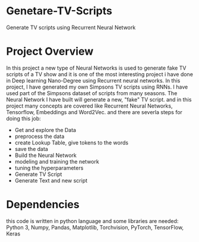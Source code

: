 # Genetare-TV-Scripts
Generate TV scripts using Recurrent Neural Network

# Project Overview

In this project a new type of Neural Networks is used to generate fake TV scripts of a TV show and it is one of the most interesting project i have done in Deep learning Nano-Degree using Recurrent neural networks. In this project, I have generated my own Simpsons TV scripts using RNNs. I have used part of the Simpsons dataset of scripts from many seasons. The Neural Network I have built will generate a new, "fake" TV script. and in this project many concepts are covered like Recurrent Neural Networks, Tensorflow, Embeddings and Word2Vec.
and there are severla steps for doing this job:
* Get and explore the Data
* preprocess the data
* create Lookup Table, give tokens to the words
* save the data
* Build the Neural Network
* modeling and training the network
* tuning the hyperparameters
* Generate TV Script
* Generate Text and new script

# Dependencies
this code is written in python language and some libraries are needed:
Python 3, Numpy, Pandas, Matplotlib, Torchvision, PyTorch, TensorFlow, Keras
